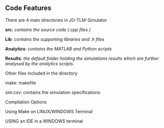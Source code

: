 ## Code Features

There are 4 main directories in JO-TLM-Simulator 

 __src__:          _contains the source code (.cpp files )_
 
 __Lib__:          _contains the supporting libraries and .h files_
 
 __Analytics__:   _contains the MATLAB and Python scripts_
 
 __Results__:     _the default folder holding the simulations results which are further analysed by the analytics scripts._


Other files included in the directory

make:       makefile

sim.csv:    contains the simulation specifications 

Compilation Options

Using Make on LINUX/WINDOWS Terminal

USING an IDE in a WINDOWS terminal
